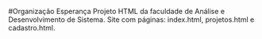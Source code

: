 #Organização Esperança
Projeto HTML da faculdade de Análise e Desenvolvimento de Sistema.
Site com páginas: index.html, projetos.html e cadastro.html.
